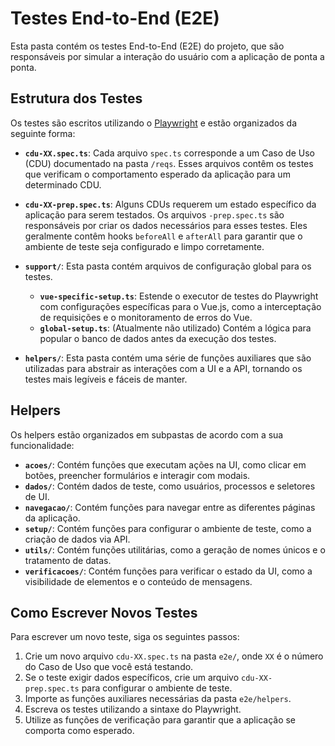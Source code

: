 # Testes End-to-End (E2E)

Esta pasta contém os testes End-to-End (E2E) do projeto, que são responsáveis por simular a interação do usuário com a aplicação de ponta a ponta.

## Estrutura dos Testes

Os testes são escritos utilizando o [Playwright](https://playwright.dev/) e estão organizados da seguinte forma:

- **`cdu-XX.spec.ts`**: Cada arquivo `spec.ts` corresponde a um Caso de Uso (CDU) documentado na pasta `/reqs`. Esses arquivos contêm os testes que verificam o comportamento esperado da aplicação para um determinado CDU.

- **`cdu-XX-prep.spec.ts`**: Alguns CDUs requerem um estado específico da aplicação para serem testados. Os arquivos `-prep.spec.ts` são responsáveis por criar os dados necessários para esses testes. Eles geralmente contêm hooks `beforeAll` e `afterAll` para garantir que o ambiente de teste seja configurado e limpo corretamente.

- **`support/`**: Esta pasta contém arquivos de configuração global para os testes.
    - **`vue-specific-setup.ts`**: Estende o executor de testes do Playwright com configurações específicas para o Vue.js, como a interceptação de requisições e o monitoramento de erros do Vue.
    - **`global-setup.ts`**: (Atualmente não utilizado) Contém a lógica para popular o banco de dados antes da execução dos testes.

- **`helpers/`**: Esta pasta contém uma série de funções auxiliares que são utilizadas para abstrair as interações com a UI e a API, tornando os testes mais legíveis e fáceis de manter.

## Helpers

Os helpers estão organizados em subpastas de acordo com a sua funcionalidade:

- **`acoes/`**: Contém funções que executam ações na UI, como clicar em botões, preencher formulários e interagir com modais.
- **`dados/`**: Contém dados de teste, como usuários, processos e seletores de UI.
- **`navegacao/`**: Contém funções para navegar entre as diferentes páginas da aplicação.
- **`setup/`**: Contém funções para configurar o ambiente de teste, como a criação de dados via API.
- **`utils/`**: Contém funções utilitárias, como a geração de nomes únicos e o tratamento de datas.
- **`verificacoes/`**: Contém funções para verificar o estado da UI, como a visibilidade de elementos e o conteúdo de mensagens.

## Como Escrever Novos Testes

Para escrever um novo teste, siga os seguintes passos:

1. Crie um novo arquivo `cdu-XX.spec.ts` na pasta `e2e/`, onde `XX` é o número do Caso de Uso que você está testando.
2. Se o teste exigir dados específicos, crie um arquivo `cdu-XX-prep.spec.ts` para configurar o ambiente de teste.
3. Importe as funções auxiliares necessárias da pasta `e2e/helpers`.
4. Escreva os testes utilizando a sintaxe do Playwright.
5. Utilize as funções de verificação para garantir que a aplicação se comporta como esperado.
